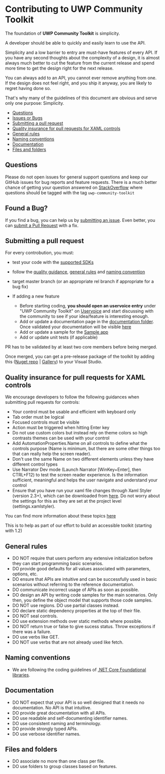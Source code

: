 # Contributing to UWP Community Toolkit

The foundation of **UWP Community Toolkit** is simplicity. 

A developer should be able to quickly and easily learn to use the API. 

Simplicity and a low barrier to entry are must-have features of every API. If you have any second thoughts about the complexity of a design, it is almost always much better to cut the feature from the current release and spend more time to get the design right for the next release. 

You can always add to an API, you cannot ever remove anything from one. If the design does not feel right, and you ship it anyway, you are likely to regret having done so.

That's why many of the guidelines of this document are obvious and serve only one purpose: Simplicity.

 - [Questions](#question)
 - [Issues or Bugs](#issue)
 - [Submitting a pull request](#pr)
 - [Quality insurance for pull requests for XAML controls](#xaml)
 - [General rules](#rules)
 - [Naming conventions](#naming)
 - [Documentation](#documentation)
 - [Files and folders](#files)


## <a name="question"></a> Questions
Please do not open issues for general support questions and keep our GitHub issues for bug reports and feature requests. There is a much better chance of getting your question answered on [StackOverflow](https://stackoverflow.com/search?q=uwp+community+toolkit) where questions should be tagged with the tag `uwp-community-toolkit`

## <a name="issue"></a> Found a Bug?
If you find a bug, you can help us by
[submitting an issue](https://github.com/Microsoft/UWPCommunityToolkit/issues). Even better, you can
[submit a Pull Request](#pr) with a fix.

## <a name="pr"></a> Submitting a pull request
For every controbution, you must:

* test your code with the [supported SDKs](readme.md#supported)
* follow the [quality guidance](#xaml), [general rules](#rules) and [naming convention](#naming)
* target master branch (or an appropriate rel branch if appropriate for a bug fix)

* If adding a new feature
    * Before starting coding, **you should open an uservoice entry** under "UWP Community Toolkit" on [Uservoice](https://wpdev.uservoice.com/forums/110705-universal-windows-platform/category/193402-uwp-community-toolkit) and start discussing with the community to see if your idea/feature is interesting enough. 
    * Add or update a documentation page in the [documentation folder](https://github.com/Microsoft/UWPCommunityToolkit/tree/master/docs). Once validated your documentation will be visible [here](http://docs.uwpcommunitytoolkit.com/en/master/)
    * Add or update a sample for the [Sample app](https://github.com/Microsoft/UWPCommunityToolkit/tree/master/Microsoft.Toolkit.Uwp.SampleApp)
    * Add or update unit tests (if applicable)


PR has to be validated by at least two core members before being merged.

Once merged, you can get a pre-release package of the toolkit by adding this ([Nuget repo](https://dotnet.myget.org/F/uwpcommunitytoolkit/api/v3/index.json) | [Gallery](https://dotnet.myget.org/gallery/uwpcommunitytoolkit)) to your Visual Studio.

## <a name="xaml"></a> Quality insurance for pull requests for XAML controls
We encourage developers to follow the following guidances when submitting pull requests for controls:
 * Your control must be usable and efficient with keyboard only
  * Tab order must be logical
  * Focused controls must be visible
  * Action must be triggered when hitting Enter key
 * Do not use custom colors but instead rely on theme colors so high contrasts themes can be used with your control
 * Add AutomationProperties.Name on all controls to define what the controls purpose (Name is minimum, but there are some other things too that can really help the screen reader). 
  * Don't use the same Name on two different elements unless they have different control types
 * Use Narrator Dev mode (Launch Narrator [WinKey+Enter], then CTRL+F12) to test the screen reader experience. Is the information sufficient, meaningful and helps the user navigate and understand your control
 * Ensure that you have run your xaml file changes through Xaml Styler (version 2.3+), which can be downloaded from [here](https://visualstudiogallery.msdn.microsoft.com/3de2a3c6-def5-42c4-924d-cc13a29ff5b7). Do not worry about the settings for this as they are set at the project level (settings.xamlstyler).

You can find more information about these topics [here](https://blogs.msdn.microsoft.com/winuiautomation/2015/07/14/building-accessible-windows-universal-apps-introduction)

This is to help as part of our effort to build an accessible toolkit (starting with 1.2)

## <a name="rules"></a> General rules

* DO NOT require that users perform any extensive initialization before they can start programming basic scenarios.
* DO provide good defaults for all values associated with parameters, options, etc.
* DO ensure that APIs are intuitive and can be successfully used in basic scenarios without referring to the reference documentation.
* DO communicate incorrect usage of APIs as soon as possible. 
* DO design an API by writing code samples for the main scenarios. Only then, you define the object model that supports those code samples.
* DO NOT use regions. DO use partial classes instead.
* DO declare static dependency properties at the top of their file.
* DO NOT seal controls.
* DO use extension methods over static methods where possible.
* DO NOT return true or false to give sucess status. Throw exceptions if there was a failure.
* DO use verbs like GET.
* DO NOT use verbs that are not already used like fetch.

## <a name="naming"></a> Naming conventions
* We are following the coding guidelines of [.NET Core Foundational libraries](https://github.com/dotnet/corefx/blob/master/Documentation/coding-guidelines/coding-style.md). 

## <a name="documentation"></a> Documentation
* DO NOT expect that your API is so well designed that it needs no documentation. No API is that intuitive.
* DO provide great documentation with all APIs. 
* DO use readable and self-documenting identifier names. 
* DO use consistent naming and terminology.
* DO provide strongly typed APIs.
* DO use verbose identifier names.

## <a name="files"></a> Files and folders
* DO associate no more than one class per file.
* DO use folders to group classes based on features.
